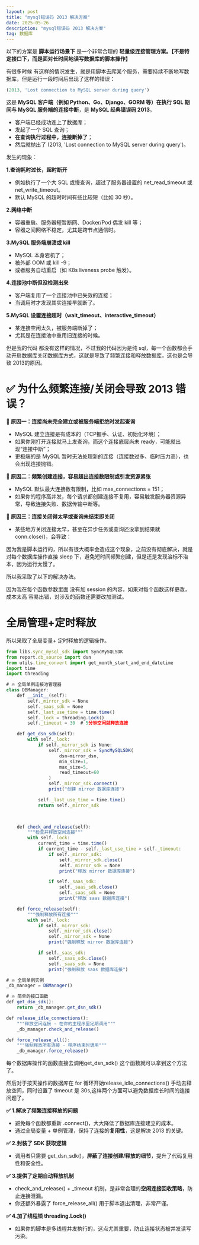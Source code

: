 ```yaml
---
layout: post
title: "mysql错误码 2013 解决方案"
date: 2025-05-26
description: "mysql错误码 2013 解决方案"
tag: 数据库
---
```



以下的方案是 **脚本运行场景下** 是一个非常合理的 **轻量级连接管理方案。【不是特定接口下，而是面对长时间地读写数据库的脚本操作】**

有很多时候 有这样的情况发生，就是用脚本去爬某个服务，需要持续不断地写数据库，但是运行一段时间后出现了这样的错误：

```jsx
(2013, 'Lost connection to MySQL server during query')
```

这是 **MySQL 客户端（例如 Python、Go、Django、GORM 等）在执行 SQL 期间与 MySQL 服务端的连接中断**，是 **MySQL 经典错误码 2013**。

- 客户端已经成功连上了数据库；
- 发起了一个 SQL 查询；
- **在查询执行过程中，连接断掉了**；
- 然后就抛出了 (2013, 'Lost connection to MySQL server during query')。

发生的现象：

**1.查询耗时过长，超时断开**

- 例如执行了一个大 SQL 或慢查询，超过了服务器设置的 net_read_timeout 或 net_write_timeout。
- 默认 MySQL 的超时时间有些比较短（比如 30 秒）。

**2.网络中断**

- 容器重启、服务器短暂断网、Docker/Pod 偶发 kill 等；
- 容器之间网络不稳定，尤其是跨节点通信时。

**3.MySQL 服务端崩溃或 kill**

- MySQL 本身宕机了；
- 被外部 OOM 或 kill -9；
- 或者服务自动重启（如 K8s liveness probe 触发）。

**4.连接池中断但没检测出来**

- 客户端复用了一个连接池中已失效的连接；
- 当调用时才发现其实连接早就断了。

**5.MySQL 设置连接超时（wait_timeout、interactive_timeout）**

- 某连接空闲太久，被服务端断掉了；
- 尤其是在连接池中重用旧连接的时候。

但是我的代码 都没有这样的情况，不过我的代码因为是纯 sql，每一个函数都会手动开启数据库关闭数据库方式，这就是导致了频繁连接和释放数据库，这也是会导致 2013的原因。

# **✅ 为什么频繁连接/关闭会导致 2013 错误？**

**📍 原因一：连接尚未完全建立或被服务端拒绝时发起查询**

- MySQL 建立连接是有成本的（TCP握手、认证、初始化环境）；
- 如果你刚打开连接就马上发查询，而这个连接底层尚未 ready，可能就出现“连接中断”；
- 更极端的是 MySQL 暂时无法处理新的连接（连接数过多、临时压力高），也会出现连接抛错。

**📍 原因二：频繁创建连接，容易超出连接数限制或引发资源紧张**

- MySQL 默认最大连接数有限制，比如 max_connections = 151；
- 如果你的程序高并发，每个请求都创建连接不复用，容易触发服务器资源异常，导致连接失败、数据传输中断等。

**📍 原因三：连接关闭得太早或查询未结束即关闭**

- 某些地方关闭连接太早，甚至在异步任务或查询还没拿到结果就 conn.close()，会导致：

因为我是脚本运行的，所以有很大概率会造成这个现象，之前没有彻底解决，就是对每个数据库操作直接 sleep 下，避免短时间频繁创建，但是还是发现治标不治本，因为运行太慢了。

所以我采取了以下的解决办法。

因为我在每个函数参数里面 没有加 session 的内容，如果对每个函数这样更改，成本太高 容易出错，对涉及的函数还需要改加测试。

# 全局管理+定时释放

所以采取了全局变量+ 定时释放的逻辑操作。

```jsx
from libs.sync_mysql_sdk import SyncMySQLSDK
from report.db_source import dsn
from utils.time_convert import get_month_start_and_end_datetime
import time
import threading

# 🔥 全局单例连接池管理器
class DBManager:
    def __init__(self):
        self._mirror_sdk = None
        self._saas_sdk = None
        self._last_use_time = time.time()
        self._lock = threading.Lock()
        self._timeout = 30  # 5分钟空闲就释放连接

    def get_dsn_sdk(self):
        with self._lock:
            if self._mirror_sdk is None:
                self._mirror_sdk = SyncMySQLSDK(
                    dsn=mirror_dsn,
                    min_size=1,
                    max_size=5,
                    read_timeout=60
                )
                self._mirror_sdk.connect()
                print("创建 mirror 数据库连接")

            self._last_use_time = time.time()
            return self._mirror_sdk

                

    def check_and_release(self):
        """检查并释放空闲连接"""
        with self._lock:
            current_time = time.time()
            if current_time - self._last_use_time > self._timeout:
                if self._mirror_sdk:
                    self._mirror_sdk.close()
                    self._mirror_sdk = None
                    print("释放 mirror 数据库连接")

                if self._saas_sdk:
                    self._saas_sdk.close()
                    self._saas_sdk = None
                    print("释放 saas 数据库连接")

    def force_release(self):
        """强制释放所有连接"""
        with self._lock:
            if self._mirror_sdk:
                self._mirror_sdk.close()
                self._mirror_sdk = None
                print("强制释放 mirror 数据库连接")

            if self._saas_sdk:
                self._saas_sdk.close()
                self._saas_sdk = None
                print("强制释放 saas 数据库连接")

# 🔥 全局单例实例
_db_manager = DBManager()

# 🔥 简单的接口函数
def get_dsn_sdk():
    return _db_manager.get_dsn_sdk()

def release_idle_connections():
    """释放空闲连接 - 在你的主程序里定期调用"""
    _db_manager.check_and_release()

def force_release_all():
    """强制释放所有连接 - 程序结束时调用"""
    _db_manager.force_release()

```

每个数据库操作的函数直接去调用get_dsn_sdk() 这个函数就可以拿到这个方法了。

然后对于按天操作的数据库在 for 循环开始release_idle_connections() 手动去释放空间，同时设置了 timeout 是 30s,这样两个方面可以避免数据库长时间的连接问题了。

**✅ 1.解决了频繁连接释放的问题**

- 避免每个函数都重新 .connect()，大大降低了数据库连接建立的成本。
- 通过全局变量 + 单例管理，保持了连接的**复用性**，这是解决 2013 的关键。

**✅ 2.封装了 SDK 获取逻辑**

- 调用者只需要 get_dsn_sdk()，**屏蔽了连接创建/释放的细节**，提升了代码复用性和安全性。

**✅ 3.提供了定期自动释放机制**

- check_and_release() + _timeout 机制，是非常合理的**空闲连接回收策略**，防止连接泄漏。
- 你还额外暴露了 force_release_all() 用于脚本退出清理，非常严谨。

**✅ 4.加了线程锁 threading.Lock()**

- 如果你的脚本是多线程并发执行的，这点尤其重要，防止连接状态被并发读写污染。